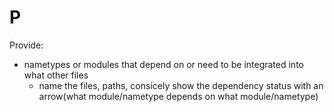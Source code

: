 # P

Provide:
- nametypes or modules that depend on or need to be integrated into what other files
  - name the files, paths, consicely show the dependency status with an arrow(what module/nametype depends on what module/nametype)

<!-- this helps user understand what still requires integration, and where to integrate it in the future -->